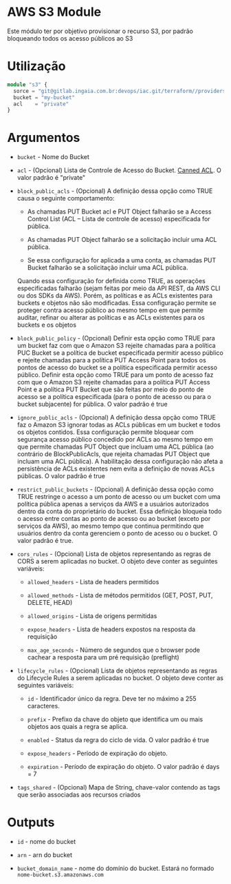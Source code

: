 # AWS S3 Module

Este módulo ter por objetivo provisionar o recurso S3, por padrão bloqueando todos os acesso públicos ao S3

# Utilização

```terraform
module "s3" {
  sorce = "git@gitlab.ingaia.com.br:devops/iac.git/terraform//providers/aws/s3"
  bucket = "my-bucket"
  acl    = "private"
}
```

# Argumentos

* `bucket` - Nome do Bucket

* `acl` - (Opcional) Lista de Controle de Acesso do Bucket. [Canned ACL](https://docs.aws.amazon.com/AmazonS3/latest/dev/acl-overview.html#canned-acl). O valor padrão é "private"

* `block_public_acls` - (Opcional) A definição dessa opção como TRUE causa o seguinte comportamento:

    * As chamadas PUT Bucket acl e PUT Object falharão se a Access Control List (ACL – Lista de controle de acesso) especificada for pública.

    * As chamadas PUT Object falharão se a solicitação incluir uma ACL pública.

    * Se essa configuração for aplicada a uma conta, as chamadas PUT Bucket falharão se a solicitação incluir uma ACL pública.

    Quando essa configuração for definida como TRUE, as operações especificadas falharão (sejam feitas por meio da API REST, da AWS CLI ou dos SDKs da AWS). Porém, as políticas e as ACLs existentes para buckets e objetos não são modificadas. Essa configuração permite se proteger contra acesso público ao mesmo tempo em que permite auditar, refinar ou alterar as políticas e as ACLs existentes para os buckets e os objetos

* `block_public_policy` - (Opcional) Definir esta opção como TRUE para um bucket faz com que o Amazon S3 rejeite chamadas para a política PUC Bucket se a política de bucket especificada permitir acesso público e rejeite chamadas para a política PUT Access Point para todos os pontos de acesso do bucket se a política especificada permitir acesso público. Definir esta opção como TRUE para um ponto de acesso faz com que o Amazon S3 rejeite chamadas para a política PUT Access Point e a política PUT Bucket que são feitas por meio do ponto de acesso se a política especificada (para o ponto de acesso ou para o bucket subjacente) for pública. O valor padrão é true

* `ignore_public_acls` - (Opcional) A definição dessa opção como TRUE faz o Amazon S3 ignorar todas as ACLs públicas em um bucket e todos os objetos contidos. Essa configuração permite bloquear com segurança acesso público concedido por ACLs ao mesmo tempo em que permite chamadas PUT Object que incluam uma ACL pública (ao contrário de BlockPublicAcls, que rejeita chamadas PUT Object que incluam uma ACL pública). A habilitação dessa configuração não afeta a persistência de ACLs existentes nem evita a definição de novas ACLs públicas. O valor padrão é true

* `restrict_public_buckets` - (Opcional) A definição dessa opção como TRUE restringe o acesso a um ponto de acesso ou um bucket com uma política pública apenas a serviços da AWS e a usuários autorizados dentro da conta do proprietário do bucket. Essa definição bloqueia todo o acesso entre contas ao ponto de acesso ou ao bucket (exceto por serviços da AWS), ao mesmo tempo que continua permitindo que usuários dentro da conta gerenciem o ponto de acesso ou o bucket. O valor padrão é true.

* `cors_rules` - (Opcional) Lista de objetos representando as regras de CORS a serem aplicadas no bucket. O objeto deve conter as seguintes variáveis:

  * `allowed_headers` - Lista de headers permitidos

  * `allowed_methods` - Lista de métodos permitidos (GET, POST, PUT, DELETE, HEAD)

  * `allowed_origins` - Lista de origens permitidas

  * `expose_headers` - Lista de headers expostos na resposta da requisição

  * `max_age_seconds` - Número de segundos que o browser pode cachear a resposta para um pré requisição (preflight)


* `lifecycle_rules` - (Opcional) Lista de objetos representando as regras do Lifecycle Rules a serem aplicadas no bucket. O objeto deve conter as seguintes variáveis:

  * `id` - Identificador único da regra. Deve ter no máximo a 255 caracteres. 

  * `prefix` - Prefixo da chave do objeto que identifica um ou mais objetos aos quais a regra se aplica.

  * `enabled` - Status da regra do ciclo de vida. O valor padrão é true

  * `expose_headers` - Período de expiração do objeto.

  * `expiration` - Período de expiração do objeto. O valor padrão é days = 7

* `tags_shared` - (Opcional) Mapa de String, chave-valor contendo as tags que serão associadas aos recursos criados

# Outputs

* `id` - nome do bucket

* `arn` - arn do bucket

* `bucket_domain_name` - nome do domínio do bucket. Estará no formado `nome-bucket.s3.amazonaws.com`
